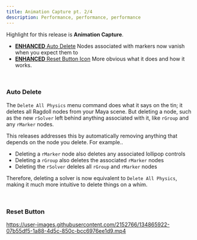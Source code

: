 ```yaml
---
title: Animation Capture pt. 2/4
description: Performance, performance, performance
---
```


Highlight for this release is **Animation Capture**.

- [**ENHANCED** Auto Delete](#auto-delete) Nodes associated with markers now vanish when you expect them to
- [**ENHANCED** Reset Button Icon](#reset-button) More obvious what it does and how it works.

<br>

### Auto Delete

The `Delete All Physics` menu command does what it says on the tin; it deletes all Ragdoll nodes from your Maya scene. But deleting a node, such as the new `rSolver` left behind anything associated with it, like `rGroup` and any `rMarker` nodes.

This releases addresses this by automatically removing anything that depends on the node you delete. For example..

- Deleting a `rMarker` node also deletes any associated lollipop controls
- Deleting a `rGroup` also deletes the associated `rMarker` nodes
- Deleting the `rSolver` deleles all `rGroup` and `rMarker` nodes

Therefore, deleting a solver is now equivalent to `Delete All Physics`, making it much more intuitive to delete things on a whim.

<br>

### Reset Button

https://user-images.githubusercontent.com/2152766/134865922-07b55df5-1a88-4d5c-850c-bcc6976ee1d9.mp4
